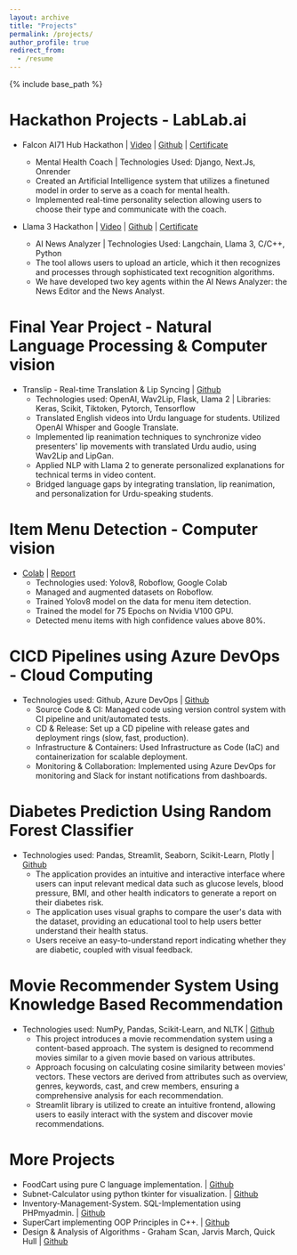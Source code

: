 ```yaml
---
layout: archive
title: "Projects"
permalink: /projects/
author_profile: true
redirect_from:
  - /resume
---
```


{% include base_path %}

Hackathon Projects - LabLab.ai
======
* Falcon AI71 Hub Hackathon | [Video](https://lablab.ai/event/falcon-hackathon/cyber-titans/budgie) | [Github](https://github.com/minhalmanjee/Falcon-Hackathon-Budgie-Ai-) | [Certificate](https://lablab.ai/u/@M4xash/cm0gxv92s00ac8ztm2gwf0z0a)
  * Mental Health Coach | Technologies Used: Django, Next.Js, Onrender
  * Created an Artificial Intelligence system that utilizes a finetuned model in order to serve as a coach for mental health.
  * Implemented real-time personality selection allowing users to choose their type and communicate with the coach.

* Llama 3 Hackathon |  [Video](https://lablab.ai/event/llama-3-ai-hackathon/aimers/ai-news-anylazer) | [Github](https://github.com/minhalmanjee/Llama3-News-Analyzer-) | [Certificate](https://lablab.ai/u/@M4xash/cm0fgv76z004o7hkwcdcv0zte)
  * AI News Analyzer | Technologies Used: Langchain, Llama 3, C/C++, Python
  * The tool allows users to upload an article, which it then recognizes and processes through sophisticated text recognition algorithms. 
  * We have developed two key agents within the AI News Analyzer: the News Editor and the News Analyst. 
  
Final Year Project - Natural Language Processing & Computer vision
======
* Translip - Real-time Translation & Lip Syncing | [Github](https://github.com/minhalmanjee/FYP)
  * Technologies used: OpenAI, Wav2Lip, Flask, Llama 2 | Libraries: Keras, Scikit, Tiktoken, Pytorch, Tensorflow
  * Translated English videos into Urdu language for students. Utilized OpenAI Whisper and Google Translate.
  * Implemented lip reanimation techniques to synchronize video presenters' lip movements with translated Urdu audio, using Wav2Lip and LipGan.
  * Applied NLP with Llama 2 to generate personalized explanations for technical terms in video content.
  * Bridged language gaps by integrating translation, lip reanimation, and personalization for Urdu-speaking students.
    
Item Menu Detection - Computer vision
======
* [Colab](https://colab.research.google.com/drive/1uipGjRlpBok5Y0af1gQBW9EwJdTJtpuY?usp=sharing) | [Report](https://github.com/minhalmanjee/Food-Detection-using-YOLO-v8/blob/main/FCV_report.pdf)
  * Technologies used: Yolov8, Roboflow, Google Colab
  * Managed and augmented datasets on Roboflow.
  * Trained Yolov8 model on the data for menu item detection.
  * Trained the model for 75 Epochs on Nvidia V100 GPU.
  * Detected menu items with high confidence values above 80%.

CICD Pipelines using Azure DevOps - Cloud Computing
======
* Technologies used: Github, Azure DevOps | [Github](https://drive.google.com/drive/folders/1Bm4UNdjjfPo0O1DcFR-mwqBieoVtNQY8)
  * Source Code & CI: Managed code using version control system with CI pipeline and unit/automated tests.
  * CD & Release: Set up a CD pipeline with release gates and deployment rings (slow, fast, production).
  * Infrastructure & Containers: Used Infrastructure as Code (IaC) and containerization for scalable deployment.
  * Monitoring & Collaboration: Implemented using Azure DevOps for monitoring and Slack for instant notifications from dashboards.

Diabetes Prediction Using Random Forest Classifier
======
* Technologies used: Pandas, Streamlit, Seaborn, Scikit-Learn, Plotly | [Github](https://github.com/minhalmanjee/Diabetes-Prediction)
  * The application provides an intuitive and interactive interface where users can input relevant medical data such as glucose levels, blood pressure, BMI, and other health indicators to generate a report on their diabetes risk.
  * The application uses visual graphs to compare the user's data with the dataset, providing an educational tool to help users better understand their health status.
  * Users receive an easy-to-understand report indicating whether they are diabetic, coupled with visual feedback.

Movie Recommender System Using Knowledge Based Recommendation
======
* Technologies used: NumPy, Pandas, Scikit-Learn, and NLTK | [Github](https://github.com/minhalmanjee/Movie-recommendation-system)
  * This project introduces a movie recommendation system using a content-based approach. The system is designed to recommend movies similar to a given movie based on various attributes. 
  * Approach focusing on calculating cosine similarity between movies' vectors. These vectors are derived from attributes such as overview, genres, keywords, cast, and crew members, ensuring a comprehensive analysis for each recommendation.
  * Streamlit library is utilized to create an intuitive frontend, allowing users to easily interact with the system and discover movie recommendations.

More Projects
====
*  FoodCart using pure C language implementation. | [Github](https://github.com/minhalmanjee/FoodCart)
*  Subnet-Calculator using python tkinter for visualization. | [Github](https://github.com/minhalmanjee/Subnet-Calculator)
*  Inventory-Management-System. SQL-Implementation using PHPmyadmin. | [Github](https://github.com/minhalmanjee/Inventory-Management-System---SQL-Implementation)
*  SuperCart implementing OOP Principles in C++. | [Github](https://github.com/minhalmanjee/SuperCart)
*  Design & Analysis of Algorithms - Graham Scan, Jarvis March, Quick Hull | [Github](https://github.com/minhalmanjee/Design-Analysis-of-Algorithms)
